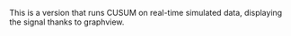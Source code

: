 This is a version that runs CUSUM on real-time simulated data, displaying the signal thanks to graphview.
